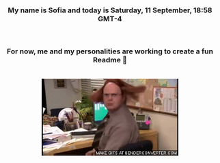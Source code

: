 


<div align="center">
<h3 >My name is Sofia and today is Saturday, 11 September, 18:58 GMT-4</h3><br>
<h3 >For now, me and my personalities are working to create a fun Readme 👋
</h3><br>
<img src='img/dwight.gif' alt='working...'/>
</div>
